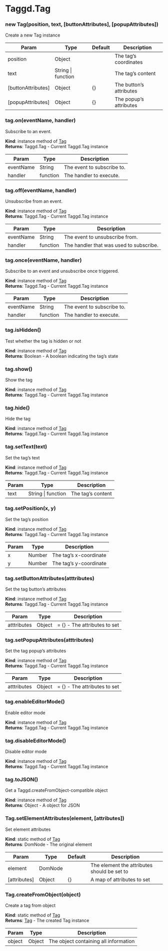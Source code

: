 # Taggd.Tag

### new Tag(position, text, [buttonAttributes], [popupAttributes])

Create a new Tag instance

| Param              | Type               | Default | Description             |
| ------------------ | ------------------ | ------- | ----------------------- |
| position           | Object             |         | The tag’s coordinates   |
| text               | String \| function |         | The tag’s content       |
| [buttonAttributes] | Object             | {}      | The button’s attributes |
| [popupAttributes]  | Object             | {}      | The popup’s attributes  |

### tag.on(eventName, handler)

Subscribe to an event.

**Kind**: instance method of [Tag](#Tag)  
**Returns**: Taggd.Tag - Current Taggd.Tag instance

| Param     | Type     | Description                |
| --------- | -------- | -------------------------- |
| eventName | String   | The event to subscribe to. |
| handler   | function | The handler to execute.    |

### tag.off(eventName, handler)

Unsubscribe from an event.

**Kind**: instance method of [Tag](#Tag)  
**Returns**: Taggd.Tag - Current Taggd.Tag instance

| Param     | Type     | Description                             |
| --------- | -------- | --------------------------------------- |
| eventName | String   | The event to unsubscribe from.          |
| handler   | function | The handler that was used to subscribe. |

### tag.once(eventName, handler)

Subscribe to an event and unsubscribe once triggered.

**Kind**: instance method of [Tag](#Tag)  
**Returns**: Taggd.Tag - Current Taggd.Tag instance

| Param     | Type     | Description                |
| --------- | -------- | -------------------------- |
| eventName | String   | The event to subscribe to. |
| handler   | function | The handler to execute.    |

### tag.isHidden()

Test whether the tag is hidden or not

**Kind**: instance method of [Tag](#Tag)  
**Returns**: Boolean - A boolean indicating the tag’s state

### tag.show()

Show the tag

**Kind**: instance method of [Tag](#Tag)  
**Returns**: Taggd.Tag - Current Taggd.Tag instance

### tag.hide()

Hide the tag

**Kind**: instance method of [Tag](#Tag)  
**Returns**: Taggd.Tag - Current Taggd.Tag instance

### tag.setText(text)

Set the tag’s text

**Kind**: instance method of [Tag](#Tag)  
**Returns**: Taggd.Tag - Current Taggd.Tag instance

| Param | Type               | Description       |
| ----- | ------------------ | ----------------- |
| text  | String \| function | The tag’s content |

### tag.setPosition(x, y)

Set the tag’s position

**Kind**: instance method of [Tag](#Tag)  
**Returns**: Taggd.Tag - Current Taggd.Tag instance

| Param | Type   | Description            |
| ----- | ------ | ---------------------- |
| x     | Number | The tag’s x-coordinate |
| y     | Number | The tag’s y-coordinate |

### tag.setButtonAttributes(atttributes)

Set the tag button’s attributes

**Kind**: instance method of [Tag](#Tag)  
**Returns**: Taggd.Tag - Current Taggd.Tag instance

| Param       | Type   | Description                  |
| ----------- | ------ | ---------------------------- |
| atttributes | Object | = {} - The attributes to set |

### tag.setPopupAttributes(atttributes)

Set the tag popup’s attributes

**Kind**: instance method of [Tag](#Tag)  
**Returns**: Taggd.Tag - Current Taggd.Tag instance

| Param       | Type   | Description                  |
| ----------- | ------ | ---------------------------- |
| atttributes | Object | = {} - The attributes to set |

### tag.enableEditorMode()

Enable editor mode

**Kind**: instance method of [Tag](#Tag)  
**Returns**: Taggd.Tag - Current Taggd.Tag instance

### tag.disableEditorMode()

Disable editor mode

**Kind**: instance method of [Tag](#Tag)  
**Returns**: Taggd.Tag - Current Taggd.Tag instance

### tag.toJSON()

Get a Taggd.createFromObject-compatible object

**Kind**: instance method of [Tag](#Tag)  
**Returns**: Object - A object for JSON

### Tag.setElementAttributes(element, [attributes])

Set element attributes

**Kind**: static method of [Tag](#Tag)  
**Returns**: DomNode - The original element

| Param        | Type    | Default | Description                                 |
| ------------ | ------- | ------- | ------------------------------------------- |
| element      | DomNode |         | The element the attributes should be set to |
| [attributes] | Object  | {}      | A map of attributes to set                  |

### Tag.createFromObject(object)

Create a tag from object

**Kind**: static method of [Tag](#Tag)  
**Returns**: [Tag](#Tag) - The created Tag instance

| Param  | Type   | Description                           |
| ------ | ------ | ------------------------------------- |
| object | Object | The object containing all information |
